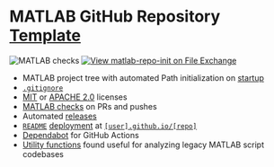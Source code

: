 # MATLAB GitHub Repository [Template](https://github.com/djmaxus/matlab-repo-init)

![MATLAB checks](../../actions/workflows/matlab-ci.yml/badge.svg)
[![View matlab-repo-init on File Exchange](https://www.mathworks.com/matlabcentral/images/matlab-file-exchange.svg)](https://uk.mathworks.com/matlabcentral/fileexchange/171364-matlab-repo-init)

- MATLAB project tree with automated Path initialization on [startup](startup.m)
- [`.gitignore`](.gitignore)
- [MIT](LICENSE-MIT) or [APACHE 2.0](LICENSE-APACHE) licenses
- [MATLAB checks](.github/workflows/matlab-ci.yml) on PRs and pushes
- Automated [releases](.github/workflows/release-please.yml)
- [`README`](README.md) [deployment](.github/workflows/webpage.yml) at [`[user].github.io/[repo]`](https://djmaxus.github.io/matlab-repo-init)
- [Dependabot](.github/dependabot.yml) for GitHub Actions
- [Utility functions](util/) found useful for analyzing legacy MATLAB script codebases
